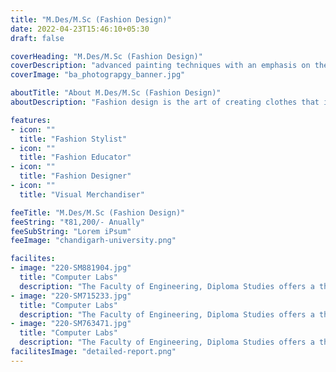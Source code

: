 ```yaml
---
title: "M.Des/M.Sc (Fashion Design)"
date: 2022-04-23T15:46:10+05:30
draft: false

coverHeading: "M.Des/M.Sc (Fashion Design)"
coverDescription: "advanced painting techniques with an emphasis on theme development"
coverImage: "ba_photograpgy_banner.jpg"

aboutTitle: "About M.Des/M.Sc (Fashion Design)"
aboutDescription: "Fashion design is the art of creating clothes that is both useful and visually appealing. To be successful as a fashion designer, you must first master your art. A fashion design degree can serve as a springboard for future study in this in-demand sector."

features:
- icon: ""
  title: "Fashion Stylist"
- icon: ""
  title: "Fashion Educator"
- icon: ""
  title: "Fashion Designer"
- icon: ""
  title: "Visual Merchandiser"

feeTitle: "M.Des/M.Sc (Fashion Design)"
feeString: "₹81,200/- Anually"
feeSubString: "Lorem iPsum"
feeImage: "chandigarh-university.png"

facilites:
- image: "220-SM881904.jpg"
  title: "Computer Labs"
  description: "The Faculty of Engineering, Diploma Studies offers a three year diploma program in Aeronautical Engineering"
- image: "220-SM715233.jpg"
  title: "Computer Labs"
  description: "The Faculty of Engineering, Diploma Studies offers a three year diploma program in Aeronautical Engineering"
- image: "220-SM763471.jpg"
  title: "Computer Labs"
  description: "The Faculty of Engineering, Diploma Studies offers a three year diploma program in Aeronautical Engineering"
facilitesImage: "detailed-report.png"
---
```


